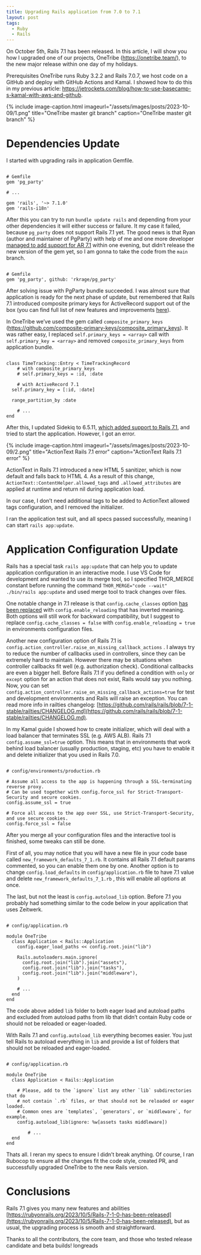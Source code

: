 ```yaml
---
title: Upgrading Rails application from 7.0 to 7.1
layout: post
tags:
  - Ruby
  - Rails
---
```


On October 5th, Rails 7.1 has been released. In this article, I will show you how I upgraded one of our projects, OneTribe (https://onetribe.team/), to the new major release within one day of my holidays.

Prerequisites
OneTribe runs Ruby 3.2.2 and Rails 7.0.7, we host code on a GitHub and deploy with GitHub Actions and Kamal. I showed how to do this in my previous article: https://jetrockets.com/blog/how-to-use-basecamp-s-kamal-with-aws-and-github.

{% include image-caption.html imageurl="/assets/images/posts/2023-10-09/1.png" title="OneTribe master git branch" caption="OneTribe master git branch" %}
# Dependencies Update
I started with upgrading rails in application Gemfile.

<pre class="language-ruby"><code>
# Gemfile
gem 'pg_party'

# ...

gem 'rails', '~> 7.1.0'
gem 'rails-i18n'
</code></pre>

After this you can try to run `bundle update rails` and depending from your other dependencies it will either success or failure. It my case it failed, because `pg_party` does not support Rails 7.1 yet. The good news is that Ryan (author and maintainer of PgParty) with help of me and one more developer [managed to add support for AR 7.1](https://github.com/rkrage/pg_party/pull/79) within one evening, but didn’t release the new version of the gem yet, so I am gonna to take the code from the `main` branch.

<pre class="language-ruby"><code>
# Gemfile
gem 'pg_party', github: 'rkrage/pg_party'
</code></pre>

After solving issue with PgParty bundle succeeded. I was almost sure that application is ready for the next phase of update, but remembered that Rails 7.1 introduced composite primary keys for ActiveRecord support out of the box (you can find full list of new features and improvements [here](https://rubyonrails.org/2023/10/5/Rails-7-1-0-has-been-released)).

In OneTribe we’ve used the gem called `composite_primary_keys` (https://github.com/composite-primary-keys/composite_primary_keys). It was rather easy, I replaced `self.primary_keys = <array>` call with `self.primary_key = <array>` and removed `composite_primary_keys` from application bundle.

<pre class="language-ruby"><code>
class TimeTracking::Entry < TimeTrackingRecord
	# with composite_primary_keys
	# self.primary_keys = :id, :date

	# with ActiveRecord 7.1
  self.primary_key = [:id, :date]

  range_partition_by :date

	# ...
end
</code></pre>

After this, I updated Sidekiq to 6.5.11, [which added support to Rails 7.1](https://github.com/sidekiq/sidekiq/blob/v6.5.11/Changes.md#6511), and tried to start the application. However, I got an error.

{% include image-caption.html imageurl="/assets/images/posts/2023-10-09/2.png" title="ActionText Rails 7.1 error" caption="ActionText Rails 7.1 error" %}

ActionText in Rails 7.1 introduced a new HTML 5 sanitizer, which is now default and falls back to HTML 4. As a result of this change, `ActionText::ContentHelper.allowed_tags` and `.allowed_attributes` are applied at runtime and return nil during application load.

In our case, I don’t need additional tags to be added to ActionText allowed tags configuration, and I removed the initializer.

I ran the application test suit, and all specs passed successfully, meaning I can start `rails app:update`.

# Application Configuration Update

Rails has a special task `rails app:update` that can help you to update application configuration in an interactive mode. I use VS Code for development and wanted to use its merge tool, so I specified THOR_MERGE constant before running the command `THOR_MERGE="code --wait" ./bin/rails app:update` and used merge tool to track changes over files.

One notable change in 7.1 release is that `config.cache_classes` option [has been replaced](https://github.com/rails/rails/pull/44870) with `config.enable_reloading` that has inverted meaning. Both options will still work for backward compatibility, but I suggest to replace `config.cache_classes = false` with `config.enable_reloading = true` in environments configuration files.

Another new configuration option of Rails 7.1 is `config.action_controller.raise_on_missing_callback_actions` . I always try to reduce the number of callbacks used in controllers, since they can be extremely hard to maintain. However there may be situations when controller callbacks fit well (e.g. authorization check). Conditional callbacks are even a bigger hell. Before Rails 7.1 if you defined a condition with `only` or `except` option for an action that does not exist, Rails would say you nothing. Now, you can set `config.action_controller.raise_on_missing_callback_actions=true` for test and development environments and Rails will raise an exception. You can read more info in railties changelog: [https://github.com/rails/rails/blob/7-1-stable/railties/CHANGELOG.md](https://github.com/rails/rails/blob/7-1-stable/railties/CHANGELOG.md).

In my Kamal guide I showed how to create initializer, which will deal with a load balancer that terminates SSL (e.g. AWS ALB). Rails 7.1 `config.assume_ssl=true` option. This means that in environments that work behind load balancer (usually production, staging, etc) you have to enable it and delete initializer that you used in Rails 7.0.

<pre class="language-ruby"><code>
# config/environments/production.rb

# Assume all access to the app is happening through a SSL-terminating reverse proxy.
# Can be used together with config.force_ssl for Strict-Transport-Security and secure cookies.
config.assume_ssl = true

# Force all access to the app over SSL, use Strict-Transport-Security, and use secure cookies.
config.force_ssl = false
</code></pre>

After you merge all your configuration files and the interactive tool is finished, some tweaks can still be done.

First of all, you may notice that you will have a new file in your code base called `new_framework_defaults_7_1.rb`. It contains all Rails 7.1 default params commented, so you can enable them one by one. Another option is to change `config.load_defaults` in `config/application.rb` file to have 7.1 value and delete `new_framework_defaults_7_1.rb` , this will enable all options at once.

The last, but not the least is `config.autoload_lib` option. Before 7.1 you probably had something similar to the code below in your application that uses Zeitwerk.

<pre class="language-ruby"><code>
# config/application.rb

module OneTribe
  class Application < Rails::Application
    config.eager_load_paths << config.root.join("lib")

    Rails.autoloaders.main.ignore(
      config.root.join("lib").join("assets"),
      config.root.join("lib").join("tasks"),
      config.root.join("lib").join("middleware"),
    )

    # ...
  end
end
</code></pre>

The code above added `lib` folder to both eager load and autoload paths and excluded from autoload paths from lib that didn’t contain Ruby code or should not be reloaded or eager-loaded.

With Rails 7.1 and `config.autoload_lib` everything becomes easier. You just tell Rails to autoload everything in `lib` and provide a list of folders that should not be reloaded and eager-loaded.

<pre class="language-ruby"><code>
# config/application.rb

module OneTribe
  class Application < Rails::Application

    # Please, add to the `ignore` list any other `lib` subdirectories that do
    # not contain `.rb` files, or that should not be reloaded or eager loaded.
    # Common ones are `templates`, `generators`, or `middleware`, for example.
    config.autoload_lib(ignore: %w[assets tasks middleware])

		# ...
  end
end
</code></pre>

Thats all. I reran my specs to ensure I didn’t break anything. Of course, I ran Rubocop to ensure all the changes fit the code style, created PR, and successfully upgraded OneTribe to the new Rails version.

# Conclusions

Rails 7.1 gives you many new features and abilities [https://rubyonrails.org/2023/10/5/Rails-7-1-0-has-been-released](https://rubyonrails.org/2023/10/5/Rails-7-1-0-has-been-released), but as usual, the upgrading process is smooth and straightforward.

Thanks to all the contributors, the core team, and those who tested release candidate and beta builds!
longreads
